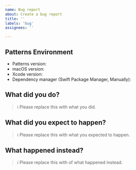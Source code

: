 ```yaml
---
name: Bug report
about: Create a bug report
title: ''
labels: 'bug'
assignees: ''

---
```


## Patterns Environment

- Patterns version:
- macOS version:
- Xcode version:
- Dependency manager (Swift Package Manager, Manually):

## What did you do?

> ℹ Please replace this with what you did.

## What did you expect to happen?

> ℹ Please replace this with what you expected to happen.

## What happened instead?

> ℹ Please replace this with of what happened instead.
